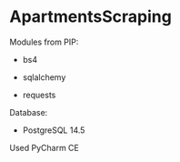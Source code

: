 # ApartmentsScraping
 Modules from PIP:
 
   - bs4
   
   - sqlalchemy
   
   - requests
   
 Database: 
 
   - PostgreSQL 14.5
  
 Used PyCharm CE
